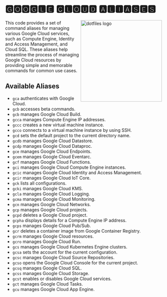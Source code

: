 # 🅶🅾🅾🅶🅻🅴 🅲🅻🅾🆄🅳 🅰🅻🅸🅰🆂🅴🆂

<!-- markdownlint-disable MD033 MD041 -->

<img src="https://kura.pro/dotfiles/v2/images/logos/dotfiles.svg"
alt="dotfiles logo" width="261" align="right" />

<!-- markdownlint-enable MD033 MD041 -->

This code provides a set of command aliases for managing various Google
Cloud services, such as Compute Engine, Identity and Access Management,
and Cloud SQL. These aliases help streamline the process of managing
Google Cloud resources by providing simple and memorable commands for
common use cases.

## Available Aliases

- `gca` authenticates with Google Cloud.
- `gcb` accesses beta commands.
- `gcb` manages Google Cloud Build.
- `gcca` manages Compute Engine IP addresses.
- `gccc` creates a new virtual machine instance.
- `gcco` connects to a virtual machine instance by using SSH.
- `gcd` sets the default project to the current directory name.
- `gcdb` manages Google Cloud Datastore.
- `gcdp` manages Google Cloud Dataproc.
- `gce` manages Google Cloud Endpoints.
- `gcem` manages Google Cloud Eventarc.
- `gcf` manages Google Cloud Functions.
- `gci` manages Google Cloud Compute Engine instances.
- `gcic` manages Google Cloud Identity and Access Management.
- `gcir` manages Google Cloud IoT Core.
- `gck` lists all configurations.
- `gcki` manages Google Cloud KMS.
- `gcla` manages Google Cloud Logging.
- `gcma` manages Google Cloud Monitoring.
- `gcn` manages Google Cloud Networks.
- `gcp` manages Google Cloud projects.
- `gcpd` deletes a Google Cloud project.
- `gcpha` displays details for a Compute Engine IP address.
- `gcps` manages Google Cloud Pub/Sub.
- `gcr` deletes a container image from Google Container Registry.
- `gcrm` manages Google Cloud resources.
- `gcro` manages Google Cloud Run.
- `gcs` manages Google Cloud Kubernetes Engine clusters.
- `gcsa` sets the account for the current configuration.
- `gcsc` manages Google Cloud Source Repositories.
- `gcso` opens the Google Cloud Console for the current project.
- `gcsq` manages Google Cloud SQL.
- `gcss` manages Google Cloud Storage.
- `gcst` enables or disables Google Cloud services.
- `gct` manages Google Cloud Tasks.
- `gcu` manages Google Cloud App Engine.
